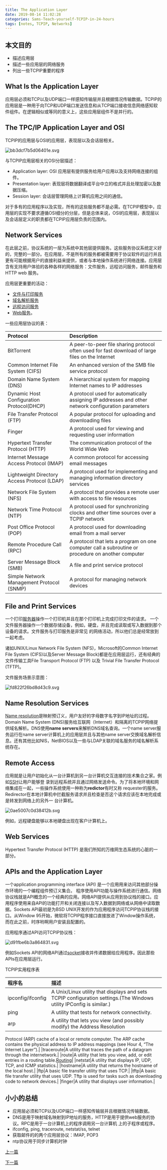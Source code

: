 ```yaml
---
title: The Application Layer
date: 2019-08-14 11:02:28
categories: Sams-Teach-yourself-TCPIP-in-24-hours
tags: [notes, TCPIP, Networks]
---
```


## 本文目的

- 描述应用层
- 描述一些应用层的网络服务
- 列出一些TCPIP重要的程序

## What Is the Application Layer

应用层必须和TCP以及UDP端口一样感知传输层并且根据情况传输数据。TCPIP的应用层是一种用于向TCP和UDP端口发送信息和从TCP端口接收信息网络感知软件组件。在逻辑相似或等同的意义上，这些应用层组件不是并行的。

## The TPC/IP Application Layer and OSI

TCPIP的应用层与OSI的应用层，表现层以及会话层相关。

![bb3dcf7b5d06401e.svg](https://i.quantuminit.com/bb3dcf7b5d06401e.svg)

与TCPIP应用层相关的OSI分层描述：

- Application layer: OSI 应用层有提供服务给用户应用以及支持网络连接的组件。
- Presentation layer: 表现层将数据翻译成平台中立的格式并且处理加密以及数据压缩。
- Session layer: 会话层管理网络上计算机应用之间的通信。

对于多有的应用程序以及实现，所有的这些服务都不是必需。在TCPIP模型中，应用层的实现不要求遵循OSI细分的分层，但是总体来说，OSI的应用层，表现层以及会话层定义的职责都在TCPIP应用层负责的范围内。

## Network Services

在此层之前，协议系统的一层为系统中其他层提供服务。这些服务协议系统定义好的，完整的一部分。在应用层，不是所有的服务都被需要用于协议软件的运行并且更有可能根据用户的直接利益来提供，或者与本地操作系统进行网络连接。应用层含有支持用户体验的各种各样的网络服务：文件服务，远程访问服务，邮件服务和HTTP web 服务。

应用层更重要的活动：

- [文件与打印服务](#File-and-Print-Services)
- [域名解析服务](#Name-Resolution-Services)
- [远程访问服务](#Remote-Access)
- [Web服务](#Web-Services)。

一些应用层协议的表：

|Protocol|Description|
|:----|:----|
|BitTorrent|A peer-to-peer file sharing protocol often used for fast download of large files on the Internet|
|Common Internet File System (CIFS)|An enhanced version of the SMB file service protocol|
|Domain Name System (DNS)|A hierarchical system for mapping Internet names to IP addresses|
|Dynamic Host Configuration Protocol(DHCP)|A protocol used for automatically assigning IP addresses and other network configuration parameters|
|File Transfer Protocol (FTP)|A popular protocol for uploading and downloading files|
|Finger|A protocol used for viewing and requesting user information|
|Hypertext Transfer Protocol (HTTP)|The communication protocol of the World Wide Web|
|Internet Message Access Protocol (IMAP)|A common protocol for accessing email messages|
|Lightweight Directory Access Protocol (LDAP)|A protocol used for implementing and managing information directory services|
|Network File System (NFS)|A protocol that provides a remote user with access to file resources|
|Network Time Protocol (NTP)|A protocol used for synchronizing clocks and other time sources over a TCPIP network|
|Post Office Protocol (POP)|A protocol used for downloading email from a mail server|
|Remote Procedure Call (RPC)|A protocol that lets a program on one computer call a subroutine or procedure on another computer|
|Server Message Block (SMB)|A file and print service protocol|
|Simple Network Management Protocol (SNMP)|A protocol for managing network devices|

## File and Print Services

一个打印[服务器](/The-Transport-Layer/#TCP-Connections)操作一个打印机并且在那个打印机上完成打印文件的请求。
一个文件服务器操作一个数据存储设备，例如，硬盘，并且完成读取或写入数据到那个设备的请求。文件服务与打印服务是非常见
的网络活动，所以他们总是经常放到一起考虑。

诸如UNIX/Linux Network File System (NFS)，Microsoft的Common Internet File System (CIFS)以及Server
Message Block)都是在应用层运行，还有经典的文件传输工具File Transport Protocol (FTP) 以及 Trivial File 
Transfer Protocol (TFTP)。

文件服务场景示意图：

![fd822f26bd8d43c9.svg](https://i.quantuminit.com/fd822f26bd8d43c9.svg)

## Name Resolution Services

[Name resolution](/What-is-TCP-IP/#Name-Resolution)是映射预订义，用户友好的字母数字名字到IP地址的过程。Domain Name System (DNS)服务给互联网（Internet）和隔离的TCPIP网络提供域名解析。DNS使用**name servers**来解析DNS域名查询。一个name server服务运行在name server计算机上的应用层并且与其他name server交换域名解析信息。还有其他比如NIS，NetBIOS以及一些与LDAP关联的域名服务的域名解析系统存在。

## Remote Access

应用就是让用户初始化从一台计算机到另一台计算机交互连接的技术集合之家。例如[SSH](/Classic-Services)让用户能够登
录到远程系统并且通过网络发送命令。为了将本地环境和网络集成在一起，一些操作系统使用一种称为**redictor**有时又称
requester的服务。Redirector在本地计算机中拦截服务请求并且检查是否这个请求应该在本地完成或是转发到网络上的另外一
台计算机。

![0ae5007c0d38412b.svg](https://i.quantuminit.com/0ae5007c0d38412b.svg)

例如，远程硬盘能够以本地硬盘出现在客户计算机上。

## Web Services

Hypertext Transfer Protocol (HTTP) 是我们所知的万维网生态系统的心脏的一部分。

## APIs and the Application Layer

一个application programming interface (API) 是一个应用用来访问其他部分操作环境的一个编程组件预订义集合。
程序使用API功能与操作系统进行通信。网络协议栈就是API概念的一个经典的应用。网络API提供从应用到协议栈的接口。应用程序使用来自API的功能打开和关闭连接以及写入数据到网络或从网络中读取数据。Sockets API最初是为BSD UNIX开发的作为应用程序访问TCPIP协议栈的接口。从Window 95开始，微软将TCPIP程序接口直接放进了Window操作系统，而在此之前，时序哟啊用户安装且配置的。

应用程序通过API访问TCPIP协议栈：

![d91fbe6b3a864831.svg](https://i.quantuminit.com/d91fbe6b3a864831.svg)

例如Sockets API的网络API通过[socket](/The-Transport-Layer/#Ports-和-Sockets)接收并传递数据给应用程序。因此那些APIs在应用层运行。

TCPIP实用程序表

|程序名|描述|
|:----|:----|
|ipconfig/ifconfig|A Unix/Linux utility that displays and sets TCPIP configuration settings.(The Windows utility IPConfig is similar.)|
|ping|A utility that tests for network connectivity.|
|arp|A utility that lets you view (and possibly modify) the Address Resolution
Protocol (ARP) cache of a local or remote computer. The ARP cache
contains the physical address to IP address mappings (see Hour 4,
“The Internet Layer”).|
|traceroute|A utility that traces the path of a datagram through the internetwork.|
|route|A utility that lets you view, add, or edit entries in a routing table.[Routing](/Routing)|
|netstat|A utility that displays IP, UDP, TCP, and ICMP statistics.|
|hostname|A utility that returns the hostname of the local host.|
|ftp|A basic file transfer utility that uses TCP.|
|tftp|A basic file transfer utility that uses UDP. Tftp is used for tasks such as downloading code to network devices.|
|finger|A utility that displays user information.|

## 小小的总结

- 应用层必须和TCP以及UDP端口一样感知传输层并且根据情况传输数据。
- DNS是用于映射域名映射到IP地址的服务，HTTP是用于提供web服务的协议。RPC是用于一台计算机上的程序调用另一台计算机
上的子程序或程序。
- ifconfig, ping, traceroute, netstat/ss, telnet
- 获取邮件的的两个应用层协议：IMAP, POP3
- ntp协议用于同步计算机时钟

[上一篇](/The-Transport-Layer)

[下一篇](/Routing)
